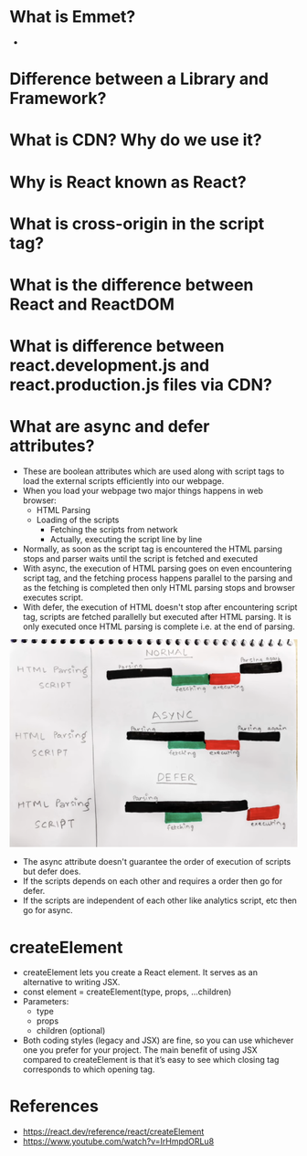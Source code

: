 # What is Emmet?
-
# Difference between a Library and Framework?

# What is CDN? Why do we use it?

# Why is React known as React?

# What is cross-origin in the script tag?

# What is the difference between React and ReactDOM

# What is difference between react.development.js and react.production.js files via CDN?

# What are async and defer attributes?
- These are boolean attributes which are used along with script tags to load the external scripts efficiently into our webpage.
- When you load your webpage two major things happens in web browser:
    - HTML Parsing
    - Loading of the scripts
        - Fetching the scripts from network
        - Actually, executing the script line by line
- Normally, as soon as the script tag is encountered the HTML parsing stops and parser waits until the script is fetched and executed
- With async, the execution of HTML parsing goes on even encountering script tag, and the fetching process happens parallel to the parsing and as the fetching is completed then only HTML parsing stops and browser executes script.
- With defer, the execution of HTML doesn't stop after encountering script tag, scripts are fetched parallelly but executed after HTML parsing. It is only executed once HTML parsing is complete i.e. at the end of parsing.

![Alt text](image-1.png)

- The async attribute doesn't guarantee the order of execution of scripts but defer does.
- If the scripts depends on each other and requires a order then go for defer.
- If the scripts are independent of each other like analytics script, etc then go for async.

# createElement
- createElement lets you create a React element. It serves as an alternative to writing JSX.
- const element = createElement(type, props, ...children)
- Parameters: 
    - type
    - props
    - children (optional)
- Both coding styles (legacy and JSX) are fine, so you can use whichever one you prefer for your project. The main benefit of using JSX compared to createElement is that it’s easy to see which closing tag corresponds to which opening tag.


# References
- https://react.dev/reference/react/createElement
- https://www.youtube.com/watch?v=IrHmpdORLu8